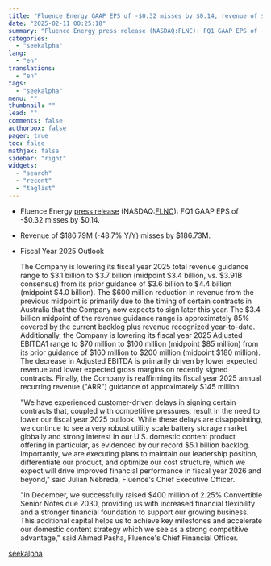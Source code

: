 ```yaml
---
title: "Fluence Energy GAAP EPS of -$0.32 misses by $0.14, revenue of $186.79M misses by $186.73M"
date: "2025-02-11 00:25:18"
summary: "Fluence Energy press release (NASDAQ:FLNC): FQ1 GAAP EPS of -$0.32 misses by $0.14. Revenue of $186.79M (-48.7% Y/Y) misses by $186.73M. Fiscal Year 2025 Outlook The Company is lowering its fiscal year 2025 total revenue guidance range to $3.1 billion to $3.7 billion (midpoint $3.4 billion, vs. $3.91B consensus) from..."
categories:
  - "seekalpha"
lang:
  - "en"
translations:
  - "en"
tags:
  - "seekalpha"
menu: ""
thumbnail: ""
lead: ""
comments: false
authorbox: false
pager: true
toc: false
mathjax: false
sidebar: "right"
widgets:
  - "search"
  - "recent"
  - "taglist"
---
```


* Fluence Energy [press release](https://seekingalpha.com/pr/19997257-fluence-energy-inc-reports-first-quarter-2025-results-lowers-full-year-2025-guidance-reports) (NASDAQ:[FLNC](https://seekingalpha.com/symbol/FLNC "Fluence Energy, Inc.")): FQ1 GAAP EPS of -$0.32  misses by $0.14.
* Revenue of $186.79M (-48.7% Y/Y)  misses by $186.73M.
* Fiscal Year 2025 Outlook
  
  The Company is lowering its fiscal year 2025 total revenue guidance range to $3.1 billion to $3.7 billion (midpoint $3.4 billion, vs. $3.91B consensus) from its prior guidance of $3.6 billion to $4.4 billion (midpoint $4.0 billion). The $600 million reduction in revenue from the previous midpoint is primarily due to the timing of certain contracts in Australia that the Company now expects to sign later this year. The $3.4 billion midpoint of the revenue guidance range is approximately 85% covered by the current backlog plus revenue recognized year-to-date. Additionally, the Company is lowering its fiscal year 2025 Adjusted EBITDA1 range to $70 million to $100 million (midpoint $85 million) from its prior guidance of $160 million to $200 million (midpoint $180 million). The decrease in Adjusted EBITDA is primarily driven by lower expected revenue and lower expected gross margins on recently signed contracts. Finally, the Company is reaffirming its fiscal year 2025 annual recurring revenue ("ARR") guidance of approximately $145 million.
  
  "We have experienced customer-driven delays in signing certain contracts that, coupled with competitive pressures, result in the need to lower our fiscal year 2025 outlook. While these delays are disappointing, we continue to see a very robust utility scale battery storage market globally and strong interest in our U.S. domestic content product offering in particular, as evidenced by our record $5.1 billion backlog. Importantly, we are executing plans to maintain our leadership position, differentiate our product, and optimize our cost structure, which we expect will drive improved financial performance in fiscal year 2026 and beyond," said Julian Nebreda, Fluence's Chief Executive Officer.
  
  "In December, we successfully raised $400 million of 2.25% Convertible Senior Notes due 2030, providing us with increased financial flexibility and a stronger financial foundation to support our growing business. This additional capital helps us to achieve key milestones and accelerate our domestic content strategy which we see as a strong competitive advantage," said Ahmed Pasha, Fluence's Chief Financial Officer.

[seekalpha](https://seekingalpha.com/news/4405811-fluence-energy-gaap-eps-of-0_32-misses-by-0_14-revenue-of-186_79m-misses-by-186_73m)
